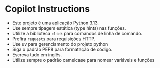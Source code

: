 # Copilot Instructions

- Este projeto é uma aplicação Python 3.13.
- Use sempre tipagem estática (type hints) nas funções.
- Utilize a biblioteca `click` para comandos de linha de comando.
- Prefira `requests` para requisições HTTP.
- Use uv para gerenciamento do projeto python
- Siga o padrão PEP8 para formatação de código.
- Escreva tudo em inglês.
- Utilize sempre o padrão camelcase para nomear variáveis e funções